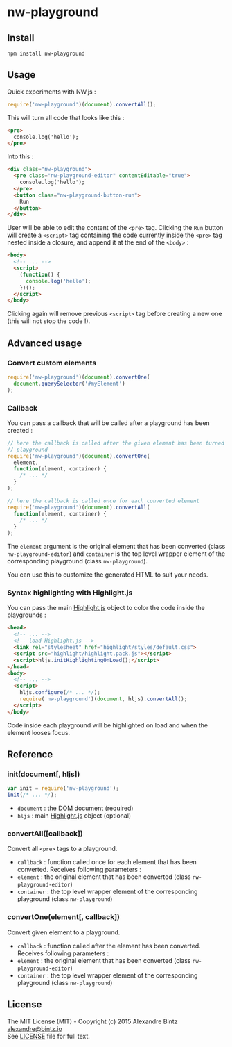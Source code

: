 # nw-playground

## Install

```
npm install nw-playground
```

## Usage

Quick experiments with NW.js :

```javascript
require('nw-playground')(document).convertAll();
```

This will turn all code that looks like this :

```html
<pre>
  console.log('hello');
</pre>
```

Into this :

```html
<div class="nw-playground">
  <pre class="nw-playground-editor" contentEditable="true">
    console.log('hello');
  </pre>
  <button class="nw-playground-button-run">
    Run
  </button>
</div>
```

User will be able to edit the content of the `<pre>` tag.
Clicking the `Run` button will create a `<script>` tag containing the code currently inside the `<pre>` tag nested inside a closure, and append it at the end of the `<body>` :

```html
<body>
  <!-- ... -->
  <script>
    (function() {
      console.log('hello');
    })();
  </script>
</body>
```

Clicking again will remove previous `<script>` tag before creating a new one
(this will not stop the code !).


## Advanced usage

### Convert custom elements

```javascript
require('nw-playground')(document).convertOne(
  document.querySelector('#myElement')
);
```


### Callback

You can pass a callback that will be called after a playground has been created :

```javascript
// here the callback is called after the given element has been turned into a
// playground
require('nw-playground')(document).convertOne(
  element,
  function(element, container) {
    /* ... */
  }
);

// here the callback is called once for each converted element
require('nw-playground')(document).convertAll(
  function(element, container) {
    /* ... */
  }
);
```

The `element` argument is the original element that has been converted (class `nw-playground-editor`) and `container` is the top level wrapper element of the corresponding playground (class `nw-playground`).

You can use this to customize the generated HTML to suit your needs.


### Syntax highlighting with Highlight.js

You can pass the main [Highlight.js](https://highlightjs.org) object to color the code inside the playgrounds :

```html
<head>
  <!-- ... -->
  <!-- load Highlight.js -->
  <link rel="stylesheet" href="highlight/styles/default.css">
  <script src="highlight/highlight.pack.js"></script>
  <script>hljs.initHighlightingOnLoad();</script>
</head>
<body>
  <!-- ... -->
  <script>
    hljs.configure(/* ... */);
    require('nw-playground')(document, hljs).convertAll();
  </script>
</body>
```

Code inside each playground will be highlighted on load and when the element
looses focus.


## Reference

### init(document[, hljs])

```javascript
var init = require('nw-playground');
init(/* ... */);
```

- `document` : the DOM document (required)
- `hljs` : main [Highlight.js](https://highlightjs.org) object (optional)


### convertAll([callback])

Convert all `<pre>` tags to a playground.

- `callback` : function called once for each element that has been converted.
Receives following parameters :
- `element` : the original element that has been converted (class `nw-playground-editor`)
- `container` : the top level wrapper element of the corresponding playground (class `nw-playground`)


### convertOne(element[, callback])

Convert given element to a playground.

- `callback` : function called after the element has been converted.
Receives following parameters :
- `element` : the original element that has been converted (class `nw-playground-editor`)
- `container` : the top level wrapper element of the corresponding playground (class `nw-playground`)


## License

The MIT License (MIT) - Copyright (c) 2015 Alexandre Bintz <alexandre@bintz.io>  
See [LICENSE](LICENSE) file for full text.
